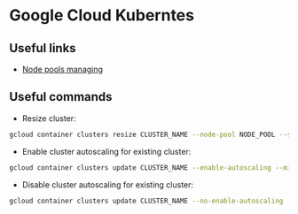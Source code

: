 # Google Cloud Kuberntes

## Useful links

- [Node pools managing](https://cloud.google.com/kubernetes-engine/docs/how-to/node-pools)

## Useful commands

- Resize cluster:

```bash
gcloud container clusters resize CLUSTER_NAME --node-pool NODE_POOL --size NODES_NUMBER
```

- Enable cluster autoscaling for existing cluster:

```bash
gcloud container clusters update CLUSTER_NAME --enable-autoscaling --min-nodes=1 --max-nodes=16
```

- Disable cluster autoscaling for existing cluster:

```bash
gcloud container clusters update CLUSTER_NAME --no-enable-autoscaling
```
